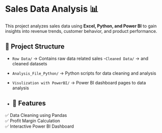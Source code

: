 # Sales Data Analysis 📊  
This project analyzes sales data using **Excel, Python, and Power BI** to gain insights into revenue trends, customer behavior, and product performance.

## 📁 Project Structure  
- `Row Data/` → Contains raw data related sales
-`Cleaned Data/` → and cleaned datasets  
- `Analysis_File_Python/` → Python scripts for data cleaning and analysis  
- `Visulization with PowerBI/` → Power BI dashboard pages to data analysis

- ## 🚀 Features  
✅ Data Cleaning using Pandas  
✅ Profit Margin Calculation  
✅ Interactive Power BI Dashboard 


